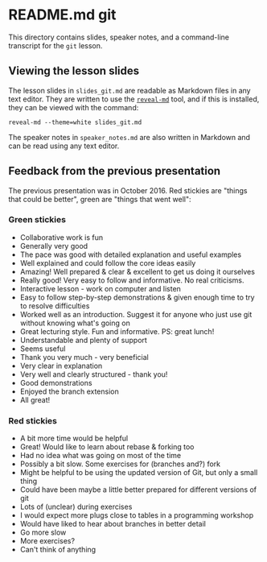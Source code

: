 # README.md git

This directory contains slides, speaker notes, and a command-line transcript for the `git` lesson.

## Viewing the lesson slides

The lesson slides in `slides_git.md` are readable as Markdown files in any text editor. They are written to use the [`reveal-md`](https://github.com/webpro/reveal-md) tool, and if this is installed, they can be viewed with the command:

```
reveal-md --theme=white slides_git.md
```

The speaker notes in `speaker_notes.md` are also written in Markdown and can be read using any text editor.

## Feedback from the previous presentation

The previous presentation was in October 2016. Red stickies are "things that could be better", green are "things that went well":

### Green stickies

* Collaborative work is fun
* Generally very good
* The pace was good with detailed explanation and useful examples
* Well explained and could follow the core ideas easily
* Amazing! Well prepared & clear & excellent to get us doing it ourselves
* Really good! Very easy to follow and informative. No real criticisms.
* Interactive lesson - work on computer and listen
* Easy to follow step-by-step demonstrations & given enough time to try to resolve difficulties
* Worked well as an introduction. Suggest it for anyone who just use git without knowing what's going on
* Great lecturing style. Fun and informative. PS: great lunch!
* Understandable and plenty of support
* Seems useful
* Thank you very much - very beneficial
* Very clear in explanation
* Very well and clearly structured - thank you!
* Good demonstrations
* Enjoyed the branch extension
* All great!

### Red stickies

* A bit more time would be helpful
* Great! Would like to learn about rebase & forking too
* Had no idea what was going on most of the time
* Possibly a bit slow. Some exercises for (branches and?) fork
* Might be helpful to be using the updated version of Git, but only a small thing
* Could have been maybe a little better prepared for different versions of git
* Lots of (unclear) during exercises
* I would expect more plugs close to tables in a programming workshop
* Would have liked to hear about branches in better detail
* Go more slow
* More exercises?
* Can't think of anything